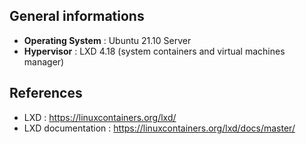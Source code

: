 ## General informations

* **Operating System** : Ubuntu 21.10 Server
* **Hypervisor** : LXD 4.18 (system containers and virtual machines manager)

## References

* LXD : https://linuxcontainers.org/lxd/
* LXD documentation : https://linuxcontainers.org/lxd/docs/master/

